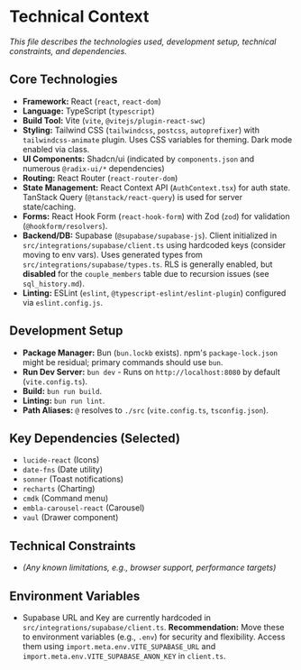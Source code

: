 # Technical Context

*This file describes the technologies used, development setup, technical constraints, and dependencies.*

## Core Technologies

- **Framework:** React (`react`, `react-dom`)
- **Language:** TypeScript (`typescript`)
- **Build Tool:** Vite (`vite`, `@vitejs/plugin-react-swc`)
- **Styling:** Tailwind CSS (`tailwindcss`, `postcss`, `autoprefixer`) with `tailwindcss-animate` plugin. Uses CSS variables for theming. Dark mode enabled via class.
- **UI Components:** Shadcn/ui (indicated by `components.json` and numerous `@radix-ui/*` dependencies)
- **Routing:** React Router (`react-router-dom`)
- **State Management:** React Context API (`AuthContext.tsx`) for auth state. TanStack Query (`@tanstack/react-query`) is used for server state/caching.
- **Forms:** React Hook Form (`react-hook-form`) with Zod (`zod`) for validation (`@hookform/resolvers`).
- **Backend/DB:** Supabase (`@supabase/supabase-js`). Client initialized in `src/integrations/supabase/client.ts` using hardcoded keys (consider moving to env vars). Uses generated types from `src/integrations/supabase/types.ts`. RLS is generally enabled, but **disabled** for the `couple_members` table due to recursion issues (see `sql_history.md`).
- **Linting:** ESLint (`eslint`, `@typescript-eslint/eslint-plugin`) configured via `eslint.config.js`.

## Development Setup

- **Package Manager:** Bun (`bun.lockb` exists). npm's `package-lock.json` might be residual; primary commands should use `bun`.
- **Run Dev Server:** `bun dev` - Runs on `http://localhost:8080` by default (`vite.config.ts`).
- **Build:** `bun run build`.
- **Linting:** `bun run lint`.
- **Path Aliases:** `@` resolves to `./src` (`vite.config.ts`, `tsconfig.json`).

## Key Dependencies (Selected)

- `lucide-react` (Icons)
- `date-fns` (Date utility)
- `sonner` (Toast notifications)
- `recharts` (Charting)
- `cmdk` (Command menu)
- `embla-carousel-react` (Carousel)
- `vaul` (Drawer component)

## Technical Constraints

- *(Any known limitations, e.g., browser support, performance targets)*

## Environment Variables

- Supabase URL and Key are currently hardcoded in `src/integrations/supabase/client.ts`. **Recommendation:** Move these to environment variables (e.g., `.env`) for security and flexibility. Access them using `import.meta.env.VITE_SUPABASE_URL` and `import.meta.env.VITE_SUPABASE_ANON_KEY` in `client.ts`. 